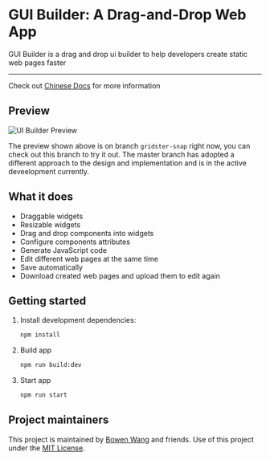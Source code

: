 # GUI Builder: A Drag-and-Drop Web App

GUI Builder is a drag and drop ui builder to help developers create static web pages faster

---

Check out [Chinese Docs](https://iwangbowen.github.io/UI-Builder/) for more information

## Preview

![UI Builder Preview](./ui-builder.gif)

The preview shown above is on branch `gridster-snap` right now, you can check out this branch to try it out. The master branch has adopted a different approach to the design and implementation and is in the active deveelopment currently.

## What it does

- Draggable widgets
- Resizable widgets
- Drag and drop components into widgets
- Configure components attributes
- Generate JavaScript code
- Edit different web pages at the same time
- Save automatically
- Download created web pages and upload them to edit again

## Getting started

1. Install development dependencies:

    ```sh
    npm install
    ```

2. Build app

    ```sh
    npm run build:dev
    ```

3. Start app

    ```sh
    npm run start
    ```

## Project maintainers

This project is maintained by [Bowen Wang](https://github.com/iwangbowen) and friends. Use of this project under the [MIT License](LICENSE.md).